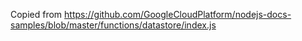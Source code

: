 Copied from https://github.com/GoogleCloudPlatform/nodejs-docs-samples/blob/master/functions/datastore/index.js
